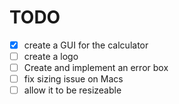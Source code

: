 TODO
====

- [x] create a GUI for the calculator
- [ ] create a logo
- [ ] Create and implement an error box
- [ ] fix sizing issue on Macs
- [ ] allow it to be resizeable
